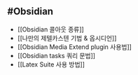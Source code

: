 ## #Obsidian 


- [[Obsidian 콜아웃 종류]]
- [[나만의 제텔카스텐 기법 & 옵시디언]]
- [[Obsidian Media Extend plugin 사용법]]
- [[Obsidian tasks 쿼리 문법]]
- [[Latex Suite 사용 방법]]